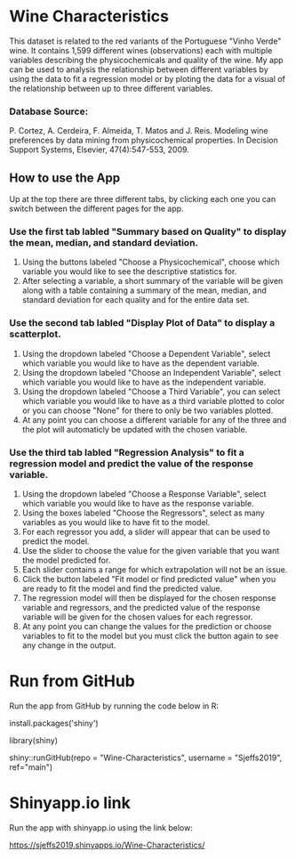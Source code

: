 # Wine Characteristics
 
 This dataset is related to the red variants of the Portuguese "Vinho Verde" wine. It contains 1,599 different wines (observations) each with multiple variables describing the physicochemicals and quality of the wine.
 My app can be used to analysis the relationship between different variables by using the data to fit a regression model or by ploting the data for a visual of the relationship between up to three different variables. 
 
 ### Database Source:
 
 P. Cortez, A. Cerdeira, F. Almeida, T. Matos and J. Reis.
 Modeling wine preferences by data mining from physicochemical properties. In Decision Support Systems, Elsevier, 47(4):547-553, 2009.
 
## How to use the App

Up at the top there are three different tabs, by clicking each one you can switch between the different pages for the app.

### Use the first tab labled "Summary based on Quality" to display the mean, median, and standard deviation.

1.  Using the buttons labeled "Choose a Physicochemical", choose which variable you would like to see the descriptive statistics for. 
2.  After selecting a variable, a short summary of the variable will be given along with a table containing a summary of the mean, median, and standard deviation for each quality and for the entire data set.

### Use the second tab labled "Display Plot of Data" to display a scatterplot.

1. Using the dropdown labeled "Choose a Dependent Variable",  select which variable you would like to have as the dependent variable.
2. Using the dropdown labeled "Choose an Independent Variable",  select which variable you would like to have as the independent variable.
3. Using the dropdown labeled "Choose a Third Variable",  you can select which variable you would like to have as a third variable plotted to color or you can choose "None" for there to only be two variables plotted.
4. At any point you can choose a different variable for any of the three and the plot will automaticly be updated with the chosen variable.

### Use the third tab labled "Regression Analysis" to fit a regression model and predict the value of the response variable.

1. Using the dropdown labeled "Choose a Response Variable",  select which variable you would like to have as the response variable.
2. Using the boxes labeled "Choose the Regressors",  select as many variables as you would like to have fit to the model.
3. For each regressor you add, a slider will appear that can be used to predict the model.
4. Use the slider to choose the value for the given variable that you want the model predicted for.
5. Each slider contains a range for which extrapolation will not be an issue.
6. Click the button labeled "Fit model or find predicted value" when you are ready to fit the model and find the predicted value.
7. The regression model will then be displayed for the chosen response variable and regressors, and the predicted value of the response variable will be given for the chosen values for each regressor.
8. At any point you can change the values for the prediction or choose variables to fit to the model but you must click the button again to see any change in the output.

# Run from GitHub

Run the app from GitHub by running the code below in R:

install.packages('shiny')

library(shiny)

shiny::runGitHub(repo = "Wine-Characteristics", username = "Sjeffs2019", ref="main")

# Shinyapp.io link

Run the app with shinyapp.io using the link below:

https://sjeffs2019.shinyapps.io/Wine-Characteristics/
